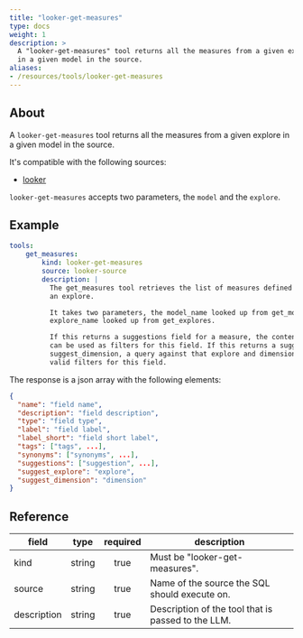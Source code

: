 ```yaml
---
title: "looker-get-measures"
type: docs
weight: 1
description: >
  A "looker-get-measures" tool returns all the measures from a given explore
  in a given model in the source.
aliases:
- /resources/tools/looker-get-measures
---
```


## About

A `looker-get-measures` tool returns all the measures from a given explore
in a given model in the source.

It's compatible with the following sources:

- [looker](../../sources/looker.md)

`looker-get-measures` accepts two parameters, the `model` and the `explore`.

## Example

```yaml
tools:
    get_measures:
        kind: looker-get-measures
        source: looker-source
        description: |
          The get_measures tool retrieves the list of measures defined in
          an explore.

          It takes two parameters, the model_name looked up from get_models and the
          explore_name looked up from get_explores.

          If this returns a suggestions field for a measure, the contents of suggestions
          can be used as filters for this field. If this returns a suggest_explore and
          suggest_dimension, a query against that explore and dimension can be used to find
          valid filters for this field.

```

The response is a json array with the following elements:

```json
{
  "name": "field name",
  "description": "field description",
  "type": "field type",
  "label": "field label",
  "label_short": "field short label",
  "tags": ["tags", ...],
  "synonyms": ["synonyms", ...],
  "suggestions": ["suggestion", ...],
  "suggest_explore": "explore",
  "suggest_dimension": "dimension"
}
```


## Reference

| **field**   | **type** | **required** | **description**                                    |
|-------------|:--------:|:------------:|----------------------------------------------------|
| kind        |  string  |     true     | Must be "looker-get-measures".                     |
| source      |  string  |     true     | Name of the source the SQL should execute on.      |
| description |  string  |     true     | Description of the tool that is passed to the LLM. |
